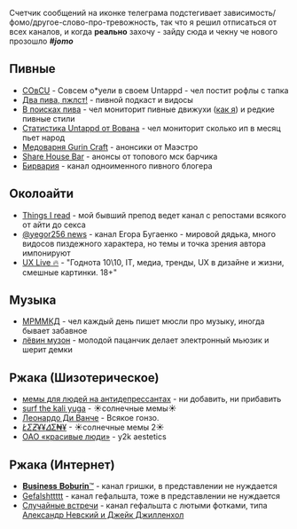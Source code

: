 Счетчик сообщений на иконке телеграма подстегивает зависимость/фомо/другое-слово-про-тревожность, так что я решил
отписаться от всех каналов, и когда **реально** захочу - зайду сюда и чекну че нового прозошло **_#jomo_**

## Пивные

- [СОвСU](https://t.me/COBCU) - Совсем о*уели в своем Untappd - чел постит рофлы с тапка
- [Два пива, пжлст!](https://t.me/dvapiva) - пивной подкаст и видосы
- [В поисках пива](https://t.me/vpoiskahpiva) - чел мониторит пивные движухи ([как я](https://potyk.io/beer/#cal)) и
  редкие пивные стили
- [Статистика Untappd от Вована](https://t.me/statbeer) - чел мониторит сколько ип в месяц пьет народ
- [Медоварня Gurin Craft](https://t.me/gurincraft) - анонсики от Маэстро
- [Share House Bar](https://t.me/sharehousebar) - анонсы от топового мск барчика
- [Бирвария](https://t.me/beervaria) - канал одноименного пивного блогера 

## Околоайти

- [Things I read](https://t.me/thingsiread) - мой бывший препод ведет канал с репостами всякого от айти до секса
- [@yegor256 news](https://t.me/yegor256news) - канал Егора Бугаенко - мировой дядька, много видосов пиздежного
  характера, но темы и точка зрения автора импонируют
- [UX Live 🔥](https://t.me/uxlive) - "Годнота 10\10, IT, медиа, тренды, UX в дизайне и жизни, смешные картинки. 18+"

## Музыка

- [МРММКД](https://t.me/mrmmkd) - чел каждый день пишет мюсли про музыку, иногда бывает забавное
- [лёвин музон](https://t.me/levrostsmuslo) - молодой пацанчик делает электронный мьюзик и шерит демки

## Ржака (Шизотерическое)

- [мемы для людей на антидепрессантах](https://t.me/memydlyaludeynaantidepressands) - ни добавить, ни прибавить
- [surf the kali yuga](https://t.me/kalikaliss) - ☀солнечные мемы☀
- [Леонардо Ди Ванче](https://t.me/skvir) - Всякое гонзо.
- [$ŁΣƵ¥ ¥ᐃ$Σ₦¥](https://t.me/yasenslez) - ☀солнечные мемы 2☀
- [ОАО «красивые люди»](https://t.me/kpacu8o) - y2k aestetics

## Ржака (Интернет)

- [𝐁𝐮𝐬𝐢𝐧𝐞𝐬𝐬 𝐁𝐨𝐛𝐮𝐫𝐢𝐧™](https://t.me/BB8020) - канал гришки, в представлении не нуждается
- [Gefalshttttt](https://t.me/gefalsht) - канал гефальшта, тоже в представлении не нуждается
- [Случайные встречи](https://t.me/random_meeting) - канал гефальшта с лютыми фотками, типа [Александр Невский и Джейк Джилленхол](https://t.me/random_meeting/368)
 